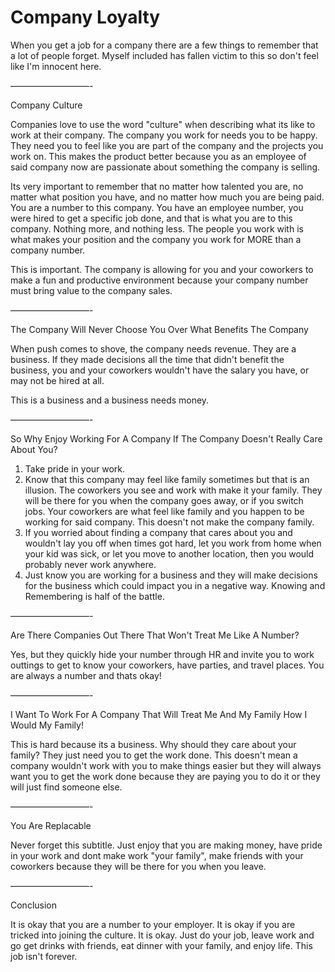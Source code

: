 Company Loyalty
==================

When you get a job for a company there are a few things to remember that a lot of people forget. Myself included has fallen victim to this so don't feel like I'm innocent here. 

—————————-

Company Culture

Companies love to use the word "culture" when describing what its like to work at their company. The company you work for needs you to be happy. They need you to feel like you are part of the company and the projects you work on. This makes the product better because you as an employee of said company now are passionate about something the company is selling. 

Its very important to remember that no matter how talented you are, no matter what position you have, and no matter how much you are being paid. You are a number to this company. You have an employee number, you were hired to get a specific job done, and that is what you are to this company. Nothing more, and nothing less. The people you work with is what makes your position and the company you work for MORE than a company number. 

This is important. The company is allowing for you and your coworkers to make a fun and productive environment because your company number must bring value to the company sales. 

—————————-

The Company Will Never Choose You Over What Benefits The Company

When push comes to shove, the company needs revenue. They are a business. If they made decisions all the time that didn't benefit the business, you and your coworkers wouldn't have the salary you have, or may not be hired at all. 

This is a business and a business needs money. 

—————————-

So Why Enjoy Working For A Company If The Company Doesn't Really Care About You?

1. Take pride in your work. 
2. Know that this company may feel like family sometimes but that is an illusion. The coworkers you see and work with make it your family. They will be there for you when the company goes away, or if you switch jobs. Your coworkers are what feel like family and you happen to be working for said company. This doesn't not make the company family. 
3. If you worried about finding a company that cares about you and wouldn't lay you off when times got hard, let you work from home when your kid was sick, or let you move to another location, then you would probably never work anywhere. 
4. Just know you are working for a business and they will make decisions for the business which could impact you in a negative way. Knowing and Remembering is half of the battle. 


—————————-

Are There Companies Out There That Won't Treat Me Like A Number? 

Yes, but they quickly hide your number through HR and invite you to work outtings to get to know your coworkers, have parties, and travel places. You are always a number and thats okay!

—————————-

I Want To Work For A Company That Will Treat Me And My Family How I Would My Family!

This is hard because its a business. Why should they care about your family? They just need you to get the work done. This doesn't mean a company wouldn't work with you to make things easier but they will always want you to get the work done because they are paying you to do it or they will just find someone else. 

—————————-

You Are Replacable

Never forget this subtitle. Just enjoy that you are making money, have pride in your work and dont make work "your family", make friends with your coworkers because they will be there for you when you leave. 

—————————-

Conclusion

It is okay that you are a number to your employer. It is okay if you are tricked into joining the culture. It is okay. Just do your job, leave work and go get drinks with friends, eat dinner with your family, and enjoy life. This job isn't forever.




